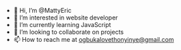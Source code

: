 - 👋 Hi, I’m @MattyEric
- 👀 I’m interested in website developer
- 🌱 I’m currently learning JavaScript
- 💞️ I’m looking to collaborate on projects
- 📫 How to reach me at ogbukalovethonyinye@gmail.com

<!---
MattyEric/MattyEric is a ✨ special ✨ repository because its `README.md` (this file) appears on your GitHub profile.
You can click the Preview link to take a look at your changes.
--->

